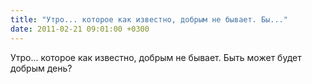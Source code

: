 ```yaml
---
title: "Утро... которое как известно, добрым не бывает. Бы..."
date: 2011-02-21 09:01:00 +0300
---
```


Утро... которое как известно, добрым не бывает. Быть может будет добрым день?

